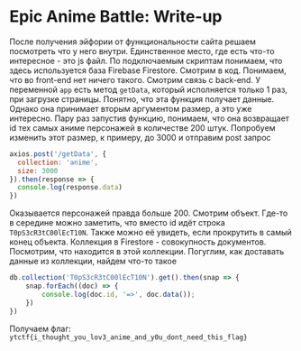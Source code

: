 # Epic Anime Battle: Write-up

После получения эйфории от функциональности сайта решаем посмотреть что у него внутри.
Единственное место, где есть что-то интересное - это js файл. По подключаемым скриптам понимаем, что
здесь используется база Firebase Firestore. Смотрим в код. Понимаем, что во front-end нет ничего 
такого. Смотрим связь с back-end. У переменной `app` есть метод `getData`, который исполняется 
только 1 раз, при загрузке страницы. Понятно, что эта функция получает данные. Однако она принимает 
вторым аргументом размер, а это уже интересно. Пару раз запустив функцию, понимаем, что она 
возвращает id тех самых аниме персонажей в количестве 200 штук. Попробуем изменить этот размер, 
к примеру, до 3000 и отправим post запрос

```js
axios.post('/getData', {
  collection: 'anime',
  size: 3000
}).then(response => {
  console.log(response.data)
})
```

Оказывается персонажей правда больше 200. Смотрим объект. Где-то в середине можно заметить, что 
вместо id идёт строка `T0pS3cR3tC00lEcT10N`. Также можно её увидеть, если прокрутить в самый конец 
объекта. Коллекция в Firestore - совокупность документов. Посмотрим, что находится в этой коллекции.
Погуглим, как доставать данные из коллекции, найдем что-то такое

```js
db.collection('T0pS3cR3tC00lEcT10N').get().then(snap => {
    snap.forEach((doc) => {
        console.log(doc.id, '=>', doc.data());
    })
})
```

Получаем флаг: `ytctf{i_thought_you_lov3_anime_and_y0u_dont_need_this_flag}`
